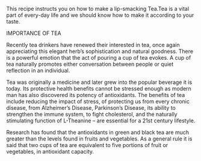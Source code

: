 This recipe instructs you on how to make a lip-smacking Tea.Tea is a vital part of every-day life and we should know how to make it according to your taste.


IMPORTANCE OF TEA

Recently tea drinkers have renewed their interested in tea, once again appreciating this elegant herb’s sophistication and natural goodness. There is a powerful emotion that the act of pouring a cup of tea evokes. A cup of tea naturally promotes either conversation between people or quiet reflection in an individual.

Tea was originally a medicine and later grew into the popular beverage it is today. Its protective health benefits cannot be stressed enough as modern man has also discovered its potency of antioxidants. The benefits of tea include reducing the impact of stress, of protecting us from every chronic disease, from Alzheimer’s Disease, Parkinson’s Disease, its ability to strengthen the immune system, to fight cholesterol, and the naturally stimulating function of L-Theanine – are essential for a 21st century lifestyle.

Research has found that the antioxidants in green and black tea are much greater than the levels found in fruits and vegetables. As a general rule it is said that two cups of tea are equivalent to five portions of fruit or vegetables, in antioxidant capacity.